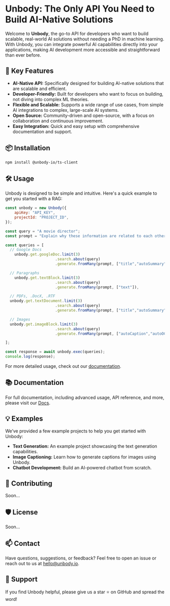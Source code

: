 # Unbody: The Only API You Need to Build AI-Native Solutions

Welcome to **Unbody**, the go-to API for developers who want to build scalable, real-world AI solutions without needing a PhD in machine learning. With Unbody, you can integrate powerful AI capabilities directly into your applications, making AI development more accessible and straightforward than ever before.

## 🚀 Key Features

- **AI-Native API:** Specifically designed for building AI-native solutions that are scalable and efficient.
- **Developer-Friendly:** Built for developers who want to focus on building, not diving into complex ML theories.
- **Flexible and Scalable:** Supports a wide range of use cases, from simple AI integrations to complex, large-scale AI systems.
- **Open Source:** Community-driven and open-source, with a focus on collaboration and continuous improvement.
- **Easy Integration:** Quick and easy setup with comprehensive documentation and support.

## 📦 Installation
```bash
npm install @unbody-io/ts-client
```

## 🛠️ Usage

Unbody is designed to be simple and intuitive. Here's a quick example to get you started with a RAG:

```js
const unbody = new Unbody({
    apiKey: "API_KEY",
    projectId: "PROJECT_ID",
});

const query = "A movie director";
const prompt = "Explain why these information are related to each other.";

const queries = [
  // Google Docs
	unbody.get.googleDoc.limit(3)
                      .search.about(query)
                      .generate.fromMany(prompt, ["title","autoSummary"]),

  // Paragraphs
	unbody.get.textBlock.limit(3)
                      .search.about(query)
                      .generate.fromMany(prompt, ["text"]),

  // PDFs, .DocX, .RTF
  unbody.get.textDocument.limit(3)
                      .search.about(query)
                      .generate.fromMany(prompt, ["title","autoSummary"])

  // Images
  unbody.get.imageBlock.limit(3)
                      .search.about(query)
                      .generate.fromMany(prompt, ["autoCaption","autoOCR"])

];

const response = await unbody.exec(queries);
console.log(response);

```

For more detailed usage, check out our [documentation]([https://github.com/yourusername/unbody/wiki](https://www.unbody.io/docs)).

## 📚 Documentation

For full documentation, including advanced usage, API reference, and more, please visit our [Docs]([https://github.com/yourusername/unbody/wiki](https://www.unbody.io/docs)).

## 💡 Examples

We’ve provided a few example projects to help you get started with Unbody:

- **Text Generation:** An example project showcasing the text generation capabilities.
- **Image Captioning:** Learn how to generate captions for images using Unbody.
- **Chatbot Development:** Build an AI-powered chatbot from scratch.

## 🤝 Contributing
Soon...

## 🛡️ License
Soon...

## 📫 Contact

Have questions, suggestions, or feedback? Feel free to open an issue or reach out to us at [hello@unbody.io](mailto:hello@unbody.io).

## 🌟 Support
If you find Unbody helpful, please give us a star ⭐ on GitHub and spread the word!
